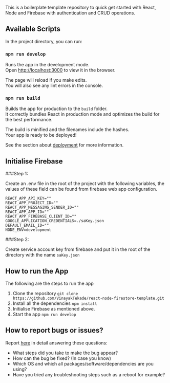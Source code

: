 This is a boilerplate template repository to quick get started with React, Node and Firebase with authentication and CRUD operations.

## Available Scripts

In the project directory, you can run:

### `npm run develop`

Runs the app in the development mode.<br>
Open [http://localhost:3000](http://localhost:3000) to view it in the browser.

The page will reload if you make edits.<br>
You will also see any lint errors in the console.

### `npm run build`

Builds the app for production to the `build` folder.<br>
It correctly bundles React in production mode and optimizes the build for the best performance.

The build is minified and the filenames include the hashes.<br>
Your app is ready to be deployed!

See the section about [deployment](https://facebook.github.io/create-react-app/docs/deployment) for more information.

## Initialise Firebase

###Step 1:

Create an .env file in the root of the project with the following variables, the values of these field can be found from firebase web app configuration.

```
REACT_APP_API_KEY=""
REACT_APP_PROJECT_ID=""
REACT_APP_MESSAGING_SENDER_ID=""
REACT_APP_APP_ID=""
REACT_APP_FIREBASE_CLIENT_ID=""
GOOGLE_APPLICATION_CREDENTIALS=./saKey.json
DEFAULT_EMAIL_ID=""
NODE_ENV=development
```

###Step 2:

Create service account key from firebase and put it in the root of the directory with the name `saKey.json`

## How to run the App

The following are the steps to run the app

1. Clone the repository
   `git clone https://github.com/VinayakTekade/react-node-firestore-template.git`
2. Install all the dependencies
   `npm install`
3. Initialise Firebase as mentioned above.
4. Start the app
   `npm run develop`

## How to report bugs or issues?

Report [here](https://github.com/VinayakTekade/react-node-firestore-template/issues) in detail answering these questions:

-   What steps did you take to make the bug appear?
-   How can the bug be fixed? (In case you know)
-   Which OS and which all packages/software/dependencies are you using?
-   Have you tried any troubleshooting steps such as a reboot for example?
